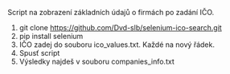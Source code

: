Script na zobrazení základních údajů o firmách po zadání IČO.
1) git clone https://github.com/Dvd-slb/selenium-ico-search.git
2) pip install selenium
3) IČO zadej do souboru ico_values.txt. Každé na nový řádek.
4) Spusť script
5) Výsledky najdeš v souboru companies_info.txt
